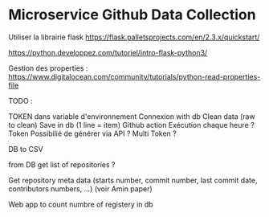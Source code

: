 # Microservice Github Data Collection
Utiliser la librairie flask https://flask.palletsprojects.com/en/2.3.x/quickstart/

https://python.developpez.com/tutoriel/intro-flask-python3/

Gestion des properties : https://www.digitalocean.com/community/tutorials/python-read-properties-file


TODO :

TOKEN dans variable d'environnement
Connexion with db
Clean data (raw to clean)
Save in db (1 line = item)
Github action
   Exécution chaque heure ?
Token
    Possibilié de générer via API ?
    Multi Token ?

DB to CSV

from DB get list of repositories ?

Get repository meta data (starts number, commit number, last commit date, contributors numbers, ...) (voir Amin paper)


Web app to count numbre of registery in db